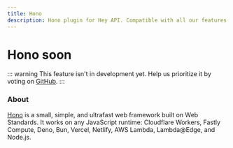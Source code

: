 ```yaml
---
title: Hono
description: Hono plugin for Hey API. Compatible with all our features.
---
```


# Hono <span data-soon>soon</span>

::: warning
This feature isn't in development yet. Help us prioritize it by voting on [GitHub](https://github.com/hey-api/openapi-ts/issues/1483).
:::

### About

[Hono](https://hono.dev/) is a small, simple, and ultrafast web framework built on Web Standards. It works on any JavaScript runtime: Cloudflare Workers, Fastly Compute, Deno, Bun, Vercel, Netlify, AWS Lambda, Lambda@Edge, and Node.js.

<!--@include: ../../sponsors.md-->
